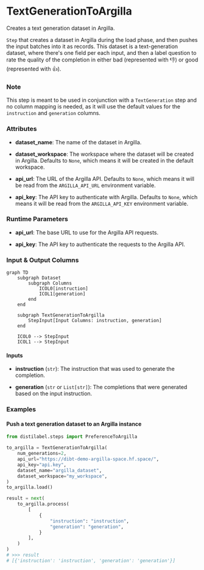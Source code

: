 # TextGenerationToArgilla


Creates a text generation dataset in Argilla.



`Step` that creates a dataset in Argilla during the load phase, and then pushes the input
    batches into it as records. This dataset is a text-generation dataset, where there's one field
    per each input, and then a label question to rate the quality of the completion in either bad
    (represented with 👎) or good (represented with 👍).



### Note
This step is meant to be used in conjunction with a `TextGeneration` step and no column mapping
is needed, as it will use the default values for the `instruction` and `generation` columns.



### Attributes

- **dataset_name**: The name of the dataset in Argilla.

- **dataset_workspace**: The workspace where the dataset will be created in Argilla. Defaults to  `None`, which means it will be created in the default workspace.

- **api_url**: The URL of the Argilla API. Defaults to `None`, which means it will be read from  the `ARGILLA_API_URL` environment variable.

- **api_key**: The API key to authenticate with Argilla. Defaults to `None`, which means it will  be read from the `ARGILLA_API_KEY` environment variable.




### Runtime Parameters

- **api_url**: The base URL to use for the Argilla API requests.

- **api_key**: The API key to authenticate the requests to the Argilla API.



### Input & Output Columns

``` mermaid
graph TD
	subgraph Dataset
		subgraph Columns
			ICOL0[instruction]
			ICOL1[generation]
		end
	end

	subgraph TextGenerationToArgilla
		StepInput[Input Columns: instruction, generation]
	end

	ICOL0 --> StepInput
	ICOL1 --> StepInput

```


#### Inputs


- **instruction** (`str`): The instruction that was used to generate the completion.

- **generation** (`str` or `List[str]`): The completions that were generated based on the input instruction.







### Examples


#### Push a text generation dataset to an Argilla instance
```python
from distilabel.steps import PreferenceToArgilla

to_argilla = TextGenerationToArgilla(
    num_generations=2,
    api_url="https://dibt-demo-argilla-space.hf.space/",
    api_key="api.key",
    dataset_name="argilla_dataset",
    dataset_workspace="my_workspace",
)
to_argilla.load()

result = next(
    to_argilla.process(
        [
            {
                "instruction": "instruction",
                "generation": "generation",
            }
        ],
    )
)
# >>> result
# [{'instruction': 'instruction', 'generation': 'generation'}]
```




